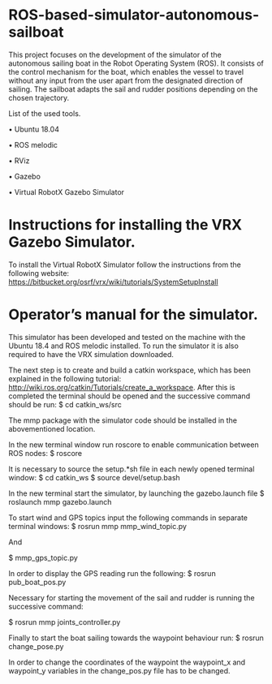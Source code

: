 # ROS-based-simulator-autonomous-sailboat
This project focuses on the development of the simulator of the autonomous sailing boat in the Robot Operating System (ROS). It consists of the control mechanism for the boat, which enables the vessel to travel without any input from the user apart from the designated direction of sailing. The sailboat adapts the sail and rudder positions depending on the chosen trajectory.

List of the used tools.

•	Ubuntu 18.04

•	ROS melodic

•	RViz

•	Gazebo

•	Virtual RobotX Gazebo Simulator
 
# Instructions for installing the VRX Gazebo Simulator.

To install the Virtual RobotX Simulator follow the instructions from the following website:
https://bitbucket.org/osrf/vrx/wiki/tutorials/SystemSetupInstall

# Operator’s manual for the simulator.
 
This simulator has been developed and tested on the machine with the Ubuntu 18.4 and ROS melodic installed. To run the simulator it is also required to have the VRX simulation downloaded.

The next step is to create and build a catkin workspace, which has been explained in the following tutorial: http://wiki.ros.org/catkin/Tutorials/create_a_workspace. After this is completed the terminal should be opened and the successive command should be run:
$ cd catkin_ws/src

The mmp package with the simulator code should be installed in the abovementioned location.

In the new terminal window run roscore to enable communication between ROS nodes:
$ roscore

It is necessary to source the setup.*sh file in each newly opened terminal window:
$ cd catkin_ws
$ source devel/setup.bash

In the new terminal start the simulator, by launching the gazebo.launch file $ roslaunch mmp gazebo.launch

To start wind and GPS topics input the following commands in separate terminal windows:
$ rosrun mmp mmp_wind_topic.py

And

$ mmp_gps_topic.py

In order to display the GPS reading run the following:
$ rosrun pub_boat_pos.py

Necessary for starting the movement of the sail and rudder is running the successive command:

$ rosrun mmp joints_controller.py

Finally to start the boat sailing towards the waypoint behaviour run:
$ rosrun change_pose.py

In order to change the coordinates of the waypoint the waypoint_x and waypoint_y variables in the change_pos.py file has to be changed.
 
